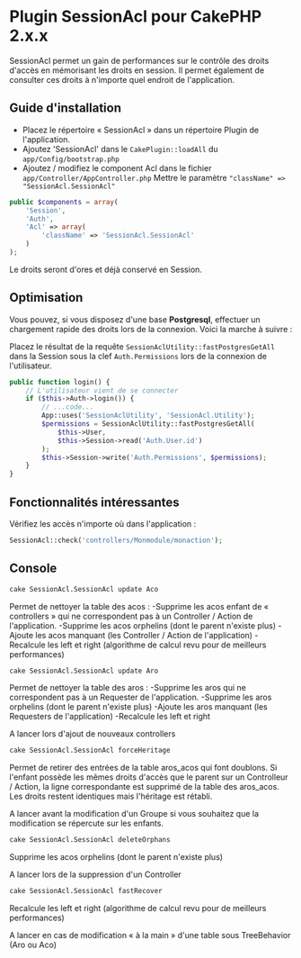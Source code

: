 # Plugin SessionAcl pour CakePHP 2.x.x

SessionAcl permet un gain de performances sur le contrôle des droits d'accès en mémorisant les droits en session. Il permet également de consulter ces droits à n'importe quel endroit de l'application.

## Guide d'installation

- Placez le répertoire « SessionAcl » dans un répertoire Plugin de l'application.
- Ajoutez 'SessionAcl' dans le `CakePlugin::loadAll` du `app/Config/bootstrap.php`
- Ajoutez / modifiez le component Acl dans le fichier `app/Controller/AppController.php`
	Mettre le paramètre `"className" => "SessionAcl.SessionAcl"`

```php
public $components = array(
    'Session',
    'Auth',
    'Acl' => array(
        'className' => 'SessionAcl.SessionAcl'
    )
);
```

Le droits seront d'ores et déjà conservé en Session.


## Optimisation

Vous pouvez, si vous disposez d'une base __Postgresql__, effectuer un chargement rapide des droits lors de la connexion.
Voici la marche à suivre :

Placez le résultat de la requête `SessionAclUtility::fastPostgresGetAll` dans la Session sous la clef `Auth.Permissions` lors de la connexion de l'utilisateur.

```php
public function login() {
	// L'utilisateur vient de se connecter
	if ($this->Auth->login()) { 
		// ...code...
		App::uses('SessionAclUtility', 'SessionAcl.Utility');
		$permissions = SessionAclUtility::fastPostgresGetAll(
			$this->User,
			$this->Session->read('Auth.User.id')
		);
		$this->Session->write('Auth.Permissions', $permissions);
	}
}
```








## Fonctionnalités intéressantes

Vérifiez les accès n'importe où dans l'application :

```php
SessionAcl::check('controllers/Monmodule/monaction');
```






## Console

```bash
cake SessionAcl.SessionAcl update Aco
```

Permet de nettoyer la table des acos :
-Supprime les acos enfant de « controllers » qui ne correspondent pas à un Controller / Action de l'application.
-Supprime les acos orphelins (dont le parent n'existe plus)
-Ajoute les acos manquant (les Controller / Action de l'application)
-Recalcule les left et right (algorithme de calcul revu pour de meilleurs performances)

```bash
cake SessionAcl.SessionAcl update Aro
```

Permet de nettoyer la table des aros :
-Supprime les aros qui ne correspondent pas à un Requester de l'application.
-Supprime les aros orphelins (dont le parent n'existe plus)
-Ajoute les aros manquant (les Requesters de l'application)
-Recalcule les left et right

A lancer lors d'ajout de nouveaux controllers

```bash
cake SessionAcl.SessionAcl forceHeritage
```

Permet de retirer des entrées de la table aros_acos qui font doublons. Si l'enfant possède les mêmes droits d'accès que le parent sur un Controlleur / Action, la ligne correspondante est supprimé de la table des aros_acos. Les droits restent identiques mais l'héritage est rétabli.

A lancer avant la modification d'un Groupe si vous souhaitez que la modification se répercute sur les enfants.

```bash
cake SessionAcl.SessionAcl deleteOrphans
```

Supprime les acos orphelins (dont le parent n'existe plus)

A lancer lors de la suppression d'un Controller

```bash
cake SessionAcl.SessionAcl fastRecover
```

Recalcule les left et right (algorithme de calcul revu pour de meilleurs performances)

A lancer en cas de modification « à la main » d'une table sous TreeBehavior (Aro ou Aco)
